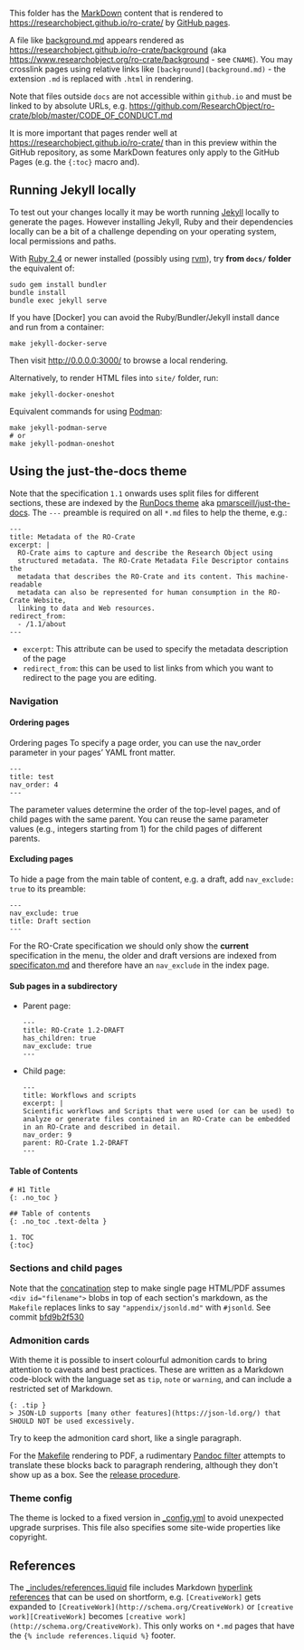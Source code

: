 This folder has the [MarkDown](https://guides.github.com/features/mastering-markdown) content that is rendered to <https://researchobject.github.io/ro-crate/> by [GitHub pages](https://pages.github.com/).

A file like [background.md](background.md) appears rendered as <https://researchobject.github.io/ro-crate/background> (aka  <https://www.researchobject.org/ro-crate/background> - see `CNAME`). You may crosslink pages using relative links like `[background](background.md)` - the extension `.md` is replaced with `.html` in rendering.

Note that files outside `docs` are not accessible within `github.io` and must be linked to by absolute URLs, e.g. <https://github.com/ResearchObject/ro-crate/blob/master/CODE_OF_CONDUCT.md>

It is more important that pages render well at <https://researchobject.github.io/ro-crate/> than in this  preview within the GitHub repository, as some MarkDown features only apply to the GitHub Pages (e.g. the `{:toc}` macro and).

## Running Jekyll locally

To test out your changes locally it may be worth running [Jekyll](https://jekyllrb.com/) locally to generate the pages. However installing Jekyll, Ruby and their dependencies locally can be a bit of a challenge depending on your operating system, local permissions and paths.

With [Ruby 2.4](https://www.ruby-lang.org/) or newer installed (possibly using [rvm](https://rvm.io/)), try **from `docs/` folder** the equivalent of:

    sudo gem install bundler
    bundle install
    bundle exec jekyll serve

If you have [Docker] you can avoid the Ruby/Bundler/Jekyll install dance and run from a container:

    make jekyll-docker-serve

Then visit http://0.0.0.0:3000/ to browse a local rendering. 

Alternatively, to render HTML files into `site/` folder, run:

    make jekyll-docker-oneshot

Equivalent commands for using [Podman](https://podman.io/):

    make jekyll-podman-serve  
    # or
    make jekyll-podman-oneshot


## Using the just-the-docs theme

Note that the specification `1.1` onwards uses split files for different sections, these are indexed by the [RunDocs theme](https://rundocs.io/) aka [pmarsceill/just-the-docs](https://github.com/pmarsceill/just-the-docs). The `---` preamble is required on all `*.md` files to help the theme, e.g.:

```
---
title: Metadata of the RO-Crate
excerpt: |
  RO-Crate aims to capture and describe the Research Object using
  structured metadata. The RO-Crate Metadata File Descriptor contains the
  metadata that describes the RO-Crate and its content. This machine-readable
  metadata can also be represented for human consumption in the RO-Crate Website,
  linking to data and Web resources.
redirect_from:
  - /1.1/about
---
```

- `excerpt`: This attribute can be used to specify the metadata description of the page
- `redirect_from`: this can be used to list links from which you want to redirect to the page you are editing.

### Navigation

#### Ordering pages

Ordering pages
To specify a page order, you can use the nav_order parameter in your pages’ YAML front matter.

```
---
title: test
nav_order: 4
---
```

The parameter values determine the order of the top-level pages, and of child pages with the same parent. You can reuse the same parameter values (e.g., integers starting from 1) for the child pages of different parents.

#### Excluding pages
To hide a page from the main table of content, e.g. a draft, add `nav_exclude: true` to its preamble:

```
---
nav_exclude: true
title: Draft section
---
```

For the RO-Crate specification we should only show the **current** specification in the menu, the older and draft versions are indexed from [specificaton.md](specification.md) and therefore have an `nav_exclude` in the index page.

#### Sub pages in a subdirectory

* Parent page:

    ```
    ---
    title: RO-Crate 1.2-DRAFT
    has_children: true
    nav_exclude: true
    ---
    ```

* Child page:

    ```
    ---
    title: Workflows and scripts
    excerpt: |
    Scientific workflows and Scripts that were used (or can be used) to 
    analyze or generate files contained in an RO-Crate can be embedded
    in an RO-Crate and described in detail.
    nav_order: 9
    parent: RO-Crate 1.2-DRAFT 
    ---
    ```

#### Table of Contents

```
# H1 Title
{: .no_toc }

## Table of contents
{: .no_toc .text-delta }

1. TOC
{:toc}
```

### Sections and child pages

Note that the [concatination](Makefile) step to make single page HTML/PDF assumes `<div id="filename">` blobs in top of each section's markdown, as the `Makefile` replaces links to say `"appendix/jsonld.md"` with `#jsonld`. See commit [bfd9b2f530](https://github.com/ResearchObject/ro-crate/commit/bfd9b2f53075f464b069b017c9648460879dda94)

### Admonition cards

With theme it is possible to insert colourful admonition cards to bring attention to caveats and best practices. 
These are written as a Markdown code-block with the language set as `tip`, `note` or `warning`, and can
include a restricted set of Markdown.

```
{: .tip }
> JSON-LD supports [many other features](https://json-ld.org/) that SHOULD NOT be used excessively.
```

Try to keep the admonition card short, like a single paragraph.

For the [Makefile](Makefile) rendering to PDF, a rudimentary [Pandoc filter](scripts/admonition.py)
attempts to translate these blocks back to paragraph rendering, although they don't show up as a box. 
See the [release procedure](RELEASE_PROCEDURE.md).


### Theme config

The theme is locked to a fixed version in [_config.yml](_config.yml) to avoid unexpected upgrade surprises. This file also specifies some site-wide properties like copyright.

## References

The [_includes/references.liquid](_includes/references.liquid) file includes Markdown [hyperlink references](https://kramdown.gettalong.org/syntax.html#reference-links) that can be used on shortform, e.g. `[CreativeWork]` gets expanded to `[CreativeWork](http://schema.org/CreativeWork)`  or `[creative work][CreativeWork]` becomes  `[creative work](http://schema.org/CreativeWork)`. This only works on `*.md` pages that have the `{% include references.liquid %}` footer.




